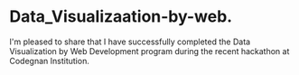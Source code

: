 # Data_Visualizaation-by-web.
I'm pleased to share that I have successfully completed the Data Visualization by Web Development program during the recent hackathon at Codegnan Institution.
